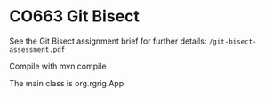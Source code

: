 # CO663 Git Bisect

See the Git Bisect assignment brief for further details: `/git-bisect-assessment.pdf`

Compile with
  mvn compile

The main class is
  org.rgrig.App
